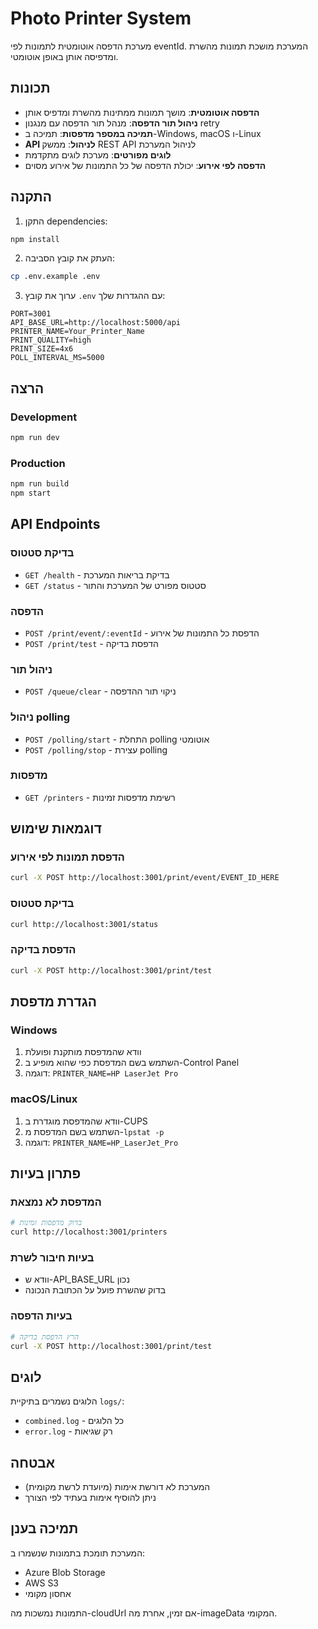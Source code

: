 # Photo Printer System

מערכת הדפסה אוטומטית לתמונות לפי eventId. המערכת מושכת תמונות מהשרת ומדפיסה אותן באופן אוטומטי.

## תכונות

- **הדפסה אוטומטית**: מושך תמונות ממתינות מהשרת ומדפיס אותן
- **ניהול תור הדפסה**: מנהל תור הדפסה עם מנגנון retry
- **תמיכה במספר מדפסות**: תמיכה ב-Windows, macOS ו-Linux
- **API לניהול**: ממשק REST API לניהול המערכת
- **לוגים מפורטים**: מערכת לוגים מתקדמת
- **הדפסה לפי אירוע**: יכולת הדפסה של כל התמונות של אירוע מסוים

## התקנה

1. התקן dependencies:
```bash
npm install
```

2. העתק את קובץ הסביבה:
```bash
cp .env.example .env
```

3. ערוך את קובץ `.env` עם ההגדרות שלך:
```env
PORT=3001
API_BASE_URL=http://localhost:5000/api
PRINTER_NAME=Your_Printer_Name
PRINT_QUALITY=high
PRINT_SIZE=4x6
POLL_INTERVAL_MS=5000
```

## הרצה

### Development
```bash
npm run dev
```

### Production
```bash
npm run build
npm start
```

## API Endpoints

### בדיקת סטטוס
- `GET /health` - בדיקת בריאות המערכת
- `GET /status` - סטטוס מפורט של המערכת והתור

### הדפסה
- `POST /print/event/:eventId` - הדפסת כל התמונות של אירוע
- `POST /print/test` - הדפסת בדיקה

### ניהול תור
- `POST /queue/clear` - ניקוי תור ההדפסה

### ניהול polling
- `POST /polling/start` - התחלת polling אוטומטי
- `POST /polling/stop` - עצירת polling

### מדפסות
- `GET /printers` - רשימת מדפסות זמינות

## דוגמאות שימוש

### הדפסת תמונות לפי אירוע
```bash
curl -X POST http://localhost:3001/print/event/EVENT_ID_HERE
```

### בדיקת סטטוס
```bash
curl http://localhost:3001/status
```

### הדפסת בדיקה
```bash
curl -X POST http://localhost:3001/print/test
```

## הגדרת מדפסת

### Windows
1. וודא שהמדפסת מותקנת ופועלת
2. השתמש בשם המדפסת כפי שהוא מופיע ב-Control Panel
3. דוגמה: `PRINTER_NAME=HP LaserJet Pro`

### macOS/Linux
1. וודא שהמדפסת מוגדרת ב-CUPS
2. השתמש בשם המדפסת מ-`lpstat -p`
3. דוגמה: `PRINTER_NAME=HP_LaserJet_Pro`

## פתרון בעיות

### המדפסת לא נמצאת
```bash
# בדוק מדפסות זמינות
curl http://localhost:3001/printers
```

### בעיות חיבור לשרת
- וודא ש-API_BASE_URL נכון
- בדוק שהשרת פועל על הכתובת הנכונה

### בעיות הדפסה
```bash
# הרץ הדפסת בדיקה
curl -X POST http://localhost:3001/print/test
```

## לוגים

הלוגים נשמרים בתיקיית `logs/`:
- `combined.log` - כל הלוגים
- `error.log` - רק שגיאות

## אבטחה

- המערכת לא דורשת אימות (מיועדת לרשת מקומית)
- ניתן להוסיף אימות בעתיד לפי הצורך

## תמיכה בענן

המערכת תומכת בתמונות שנשמרו ב:
- Azure Blob Storage
- AWS S3
- אחסון מקומי

התמונות נמשכות מה-cloudUrl אם זמין, אחרת מה-imageData המקומי.

